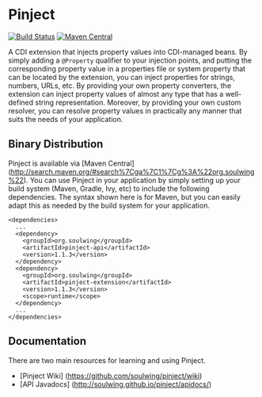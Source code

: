 Pinject
=======

[![Build Status](https://travis-ci.org/soulwing/pinject.svg?branch=master)](https://travis-ci.org/soulwing/pinject)
[![Maven Central](https://maven-badges.herokuapp.com/maven-central/org.soulwing/pinject/badge.svg)](http://search.maven.org/#search%7Cga%7C1%7Cg%3Aorg.soulwing%20a%3Apinject*)

A CDI extension that injects property values into CDI-managed beans.  By
simply adding a `@Property` qualifier to your injection points,
and putting the corresponding property value in a properties file or system
property that can be located by the extension, you can inject properties 
for strings, numbers, URLs, etc.  By providing your own property converters, 
the extension can inject property values of almost any type that has a 
well-defined string representation.  Moreover, by providing your own
custom resolver, you can resolve property values in practically any manner 
that suits the needs of your application. 

Binary Distribution
-------------------

Pinject is available via [Maven Central] 
(http://search.maven.org/#search%7Cga%7C1%7Cg%3A%22org.soulwing%22). You can
use Pinject in your application by simply setting up your build system (Maven, 
Gradle, Ivy, etc) to include the following dependencies. The syntax shown here
is for Maven, but you can easily adapt this as needed by the build system for
your application.

```
<dependencies>
  ...
  <dependency>
    <groupId>org.soulwing</groupId>
    <artifactId>pinject-api</artifactId>
    <version>1.1.3</version>
  </dependency>
  <dependency>
    <groupId>org.soulwing</groupId>
    <artifactId>pinject-extension</artifactId>
    <version>1.1.3</version>
    <scope>runtime</scope>
  </dependency>
  ...  
</dependencies>
```

Documentation
-------------

There are two main resources for learning and using Pinject.

* [Pinject Wiki] (https://github.com/soulwing/pinject/wiki)
* [API Javadocs] (http://soulwing.github.io/pinject/apidocs/)
